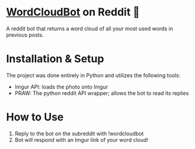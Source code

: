 # [WordCloudBot](https://www.reddit.com/r/wordcloudbot/) on Reddit :robot:

A reddit bot that returns a word cloud of all your most used words in previous posts.

# Installation & Setup

The project was done entirely in Python and utilizes the following tools:
- Imgur API: loads the photo onto Imgur
- PRAW: The python reddit API wrapper; allows the bot to read its replies 
  
# How to Use
1. Reply to the bot on the subreddit with !wordcloudbot
2. Bot will respond with an Imgur link of your word cloud!
